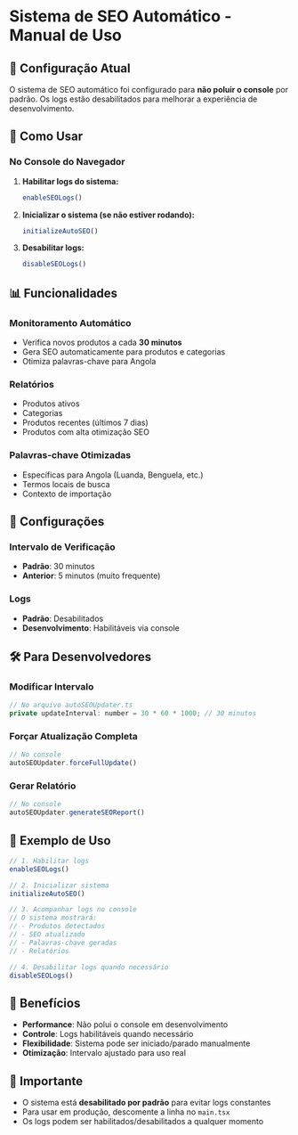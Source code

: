 # Sistema de SEO Automático - Manual de Uso

## 🔧 Configuração Atual

O sistema de SEO automático foi configurado para **não poluir o console** por padrão. Os logs estão desabilitados para melhorar a experiência de desenvolvimento.

## 🚀 Como Usar

### No Console do Navegador

1. **Habilitar logs do sistema:**
   ```javascript
   enableSEOLogs()
   ```

2. **Inicializar o sistema (se não estiver rodando):**
   ```javascript
   initializeAutoSEO()
   ```

3. **Desabilitar logs:**
   ```javascript
   disableSEOLogs()
   ```

## 📊 Funcionalidades

### Monitoramento Automático
- Verifica novos produtos a cada **30 minutos**
- Gera SEO automaticamente para produtos e categorias
- Otimiza palavras-chave para Angola

### Relatórios
- Produtos ativos
- Categorias
- Produtos recentes (últimos 7 dias)
- Produtos com alta otimização SEO

### Palavras-chave Otimizadas
- Específicas para Angola (Luanda, Benguela, etc.)
- Termos locais de busca
- Contexto de importação

## 🔄 Configurações

### Intervalo de Verificação
- **Padrão**: 30 minutos
- **Anterior**: 5 minutos (muito frequente)

### Logs
- **Padrão**: Desabilitados
- **Desenvolvimento**: Habilitáveis via console

## 🛠️ Para Desenvolvedores

### Modificar Intervalo
```javascript
// No arquivo autoSEOUpdater.ts
private updateInterval: number = 30 * 60 * 1000; // 30 minutos
```

### Forçar Atualização Completa
```javascript
// No console
autoSEOUpdater.forceFullUpdate()
```

### Gerar Relatório
```javascript
// No console
autoSEOUpdater.generateSEOReport()
```

## 📝 Exemplo de Uso

```javascript
// 1. Habilitar logs
enableSEOLogs()

// 2. Inicializar sistema
initializeAutoSEO()

// 3. Acompanhar logs no console
// O sistema mostrará:
// - Produtos detectados
// - SEO atualizado
// - Palavras-chave geradas
// - Relatórios

// 4. Desabilitar logs quando necessário
disableSEOLogs()
```

## 🎯 Benefícios

- **Performance**: Não polui o console em desenvolvimento
- **Controle**: Logs habilitáveis quando necessário
- **Flexibilidade**: Sistema pode ser iniciado/parado manualmente
- **Otimização**: Intervalo ajustado para uso real

## 🚨 Importante

- O sistema está **desabilitado por padrão** para evitar logs constantes
- Para usar em produção, descomente a linha no `main.tsx`
- Os logs podem ser habilitados/desabilitados a qualquer momento 